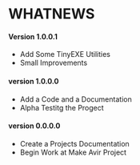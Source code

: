 # WHATNEWS

#### Version 1.0.0.1

- Add Some TinyEXE Utilities
- Small Improvements

#### version 1.0.0.0

- Add a Code and a Documentation
- Alpha Testitg the Progect

#### version 0.0.0.0

- Create a Projects Documentation
- Begin Work at Make Avir Project
